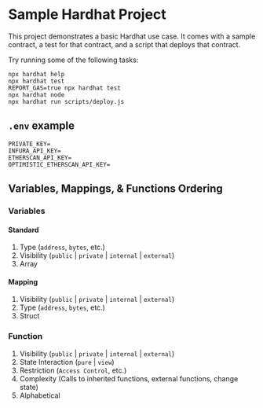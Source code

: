# Sample Hardhat Project

This project demonstrates a basic Hardhat use case. It comes with a sample contract, a test for that contract, and a script that deploys that contract.

Try running some of the following tasks:

```shell
npx hardhat help
npx hardhat test
REPORT_GAS=true npx hardhat test
npx hardhat node
npx hardhat run scripts/deploy.js
```

## `.env` example

```
PRIVATE_KEY=
INFURA_API_KEY=
ETHERSCAN_API_KEY=
OPTIMISTIC_ETHERSCAN_API_KEY=
```

## Variables, Mappings, & Functions Ordering

### Variables

#### Standard

1. Type (`address`, `bytes`, etc.)
2. Visibility (`public` | `private` | `internal` | `external`)
3. Array

#### Mapping

1. Visibility (`public` | `private` | `internal` | `external`)
2. Type (`address`, `bytes`, etc.)
3. Struct

### Function

1. Visibility (`public` | `private` | `internal` | `external`)
2. State Interaction (`pure` | `view`)
3. Restriction (`Access Control`, etc.)
4. Complexity (Calls to inherited functions, external functions, change state)
5. Alphabetical